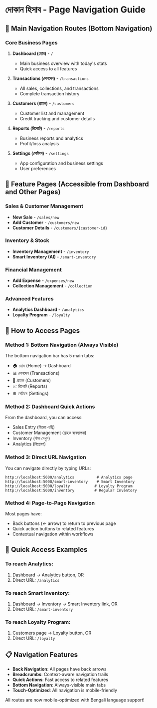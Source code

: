 # দোকান হিসাব - Page Navigation Guide

## 📱 Main Navigation Routes (Bottom Navigation)

### Core Business Pages
1. **Dashboard (হোম)** - `/`
   - Main business overview with today's stats
   - Quick access to all features

2. **Transactions (লেনদেন)** - `/transactions`
   - All sales, collections, and transactions
   - Complete transaction history

3. **Customers (গ্রাহক)** - `/customers`
   - Customer list and management
   - Credit tracking and customer details

4. **Reports (রিপোর্ট)** - `/reports`
   - Business reports and analytics
   - Profit/loss analysis

5. **Settings (সেটিংস)** - `/settings`
   - App configuration and business settings
   - User preferences

## 🔧 Feature Pages (Accessible from Dashboard and Other Pages)

### Sales & Customer Management
- **New Sale** - `/sales/new`
- **Add Customer** - `/customers/new`  
- **Customer Details** - `/customers/{customer-id}`

### Inventory & Stock
- **Inventory Management** - `/inventory`
- **Smart Inventory (AI)** - `/smart-inventory`

### Financial Management
- **Add Expense** - `/expenses/new`
- **Collection Management** - `/collection`

### Advanced Features
- **Analytics Dashboard** - `/analytics`
- **Loyalty Program** - `/loyalty`

## 🎯 How to Access Pages

### Method 1: Bottom Navigation (Always Visible)
The bottom navigation bar has 5 main tabs:
- 🏠 হোম (Home) → Dashboard
- 📊 লেনদেন (Transactions) 
- 👥 গ্রাহক (Customers)
- 📈 রিপোর্ট (Reports)
- ⚙️ সেটিংস (Settings)

### Method 2: Dashboard Quick Actions
From the dashboard, you can access:
- Sales Entry (বিক্রয় এন্ট্রি)
- Customer Management (গ্রাহক ব্যবস্থাপনা)
- Inventory (স্টক দেখুন)
- Analytics (বিশ্লেষণ)

### Method 3: Direct URL Navigation
You can navigate directly by typing URLs:
```
http://localhost:5000/analytics          # Analytics page
http://localhost:5000/smart-inventory    # Smart Inventory
http://localhost:5000/loyalty           # Loyalty Program
http://localhost:5000/inventory         # Regular Inventory
```

### Method 4: Page-to-Page Navigation
Most pages have:
- Back buttons (← arrow) to return to previous page
- Quick action buttons to related features
- Contextual navigation within workflows

## 🚀 Quick Access Examples

### To reach Analytics:
1. Dashboard → Analytics button, OR
2. Direct URL: `/analytics`

### To reach Smart Inventory:
1. Dashboard → Inventory → Smart Inventory link, OR
2. Direct URL: `/smart-inventory`

### To reach Loyalty Program:
1. Customers page → Loyalty button, OR
2. Direct URL: `/loyalty`

## 📋 Navigation Features
- **Back Navigation**: All pages have back arrows
- **Breadcrumbs**: Context-aware navigation trails  
- **Quick Actions**: Fast access to related features
- **Bottom Navigation**: Always-visible main tabs
- **Touch-Optimized**: All navigation is mobile-friendly

All routes are now mobile-optimized with Bengali language support!